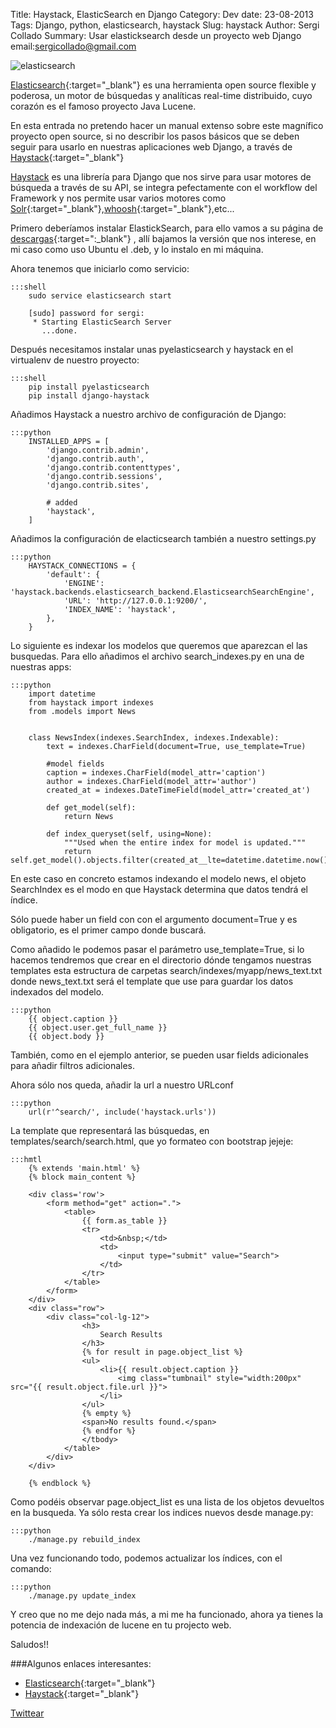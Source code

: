Title: Haystack, ElasticSearch en Django
Category: Dev
date:  23-08-2013
Tags: Django, python, elasticsearch, haystack
Slug: haystack
Author: Sergi Collado
Summary: Usar elasticksearch desde un proyecto web Django
email:sergicollado@gmail.com



![elasticsearch](|filename|/images/posts/elasticsearch.png)

[Elasticsearch](http://www.elasticsearch.org/){:target="_blank"} es una herramienta open source flexible y poderosa, un motor de búsquedas y analíticas real-time distribuido, cuyo corazón es el famoso proyecto Java Lucene.

En esta entrada no pretendo hacer un manual extenso sobre este magnífico proyecto open source, si no describir los pasos básicos que se deben seguir para usarlo en nuestras aplicaciones web Django, a través de [Haystack](http://haystacksearch.org/){:target="_blank"}

[Haystack](http://haystacksearch.org/) es una librería para Django que nos sirve para usar motores de búsqueda a través  de su API, se integra pefectamente con el workflow del Framework y nos permite usar varios motores como [Solr](http://lucene.apache.org/solr/){:target="_blank"},[whoosh](https://bitbucket.org/mchaput/whoosh/wiki/Home){:target="_blank"},etc...

Primero deberíamos instalar ElastickSearch, para ello vamos a su página de [descargas](http://www.elasticsearch.org/download/){:target=":_blank"} , allí bajamos la versión que nos interese, en mi caso como uso Ubuntu el .deb, y lo instalo en mi máquina.

Ahora tenemos que iniciarlo como servicio:

    :::shell
        sudo service elasticsearch start

        [sudo] password for sergi:
         * Starting ElasticSearch Server
           ...done.


Después necesitamos instalar unas pyelasticsearch y haystack en el virtualenv de nuestro proyecto:

    :::shell
        pip install pyelasticsearch
        pip install django-haystack

Añadimos Haystack a nuestro archivo de configuración de Django:

    :::python
        INSTALLED_APPS = [
            'django.contrib.admin',
            'django.contrib.auth',
            'django.contrib.contenttypes',
            'django.contrib.sessions',
            'django.contrib.sites',

            # added
            'haystack',
        ]

Añadimos la configuración de elacticsearch también a nuestro settings.py

    :::python
        HAYSTACK_CONNECTIONS = {
            'default': {
                'ENGINE': 'haystack.backends.elasticsearch_backend.ElasticsearchSearchEngine',
                'URL': 'http://127.0.0.1:9200/',
                'INDEX_NAME': 'haystack',
            },
        }


Lo siguiente es indexar los modelos que queremos que aparezcan el las busquedas.
Para ello añadimos el archivo search_indexes.py en una de nuestras apps:

    :::python
        import datetime
        from haystack import indexes
        from .models import News


        class NewsIndex(indexes.SearchIndex, indexes.Indexable):
            text = indexes.CharField(document=True, use_template=True)

            #model fields
            caption = indexes.CharField(model_attr='caption')
            author = indexes.CharField(model_attr='author')
            created_at = indexes.DateTimeField(model_attr='created_at')

            def get_model(self):
                return News

            def index_queryset(self, using=None):
                """Used when the entire index for model is updated."""
                return self.get_model().objects.filter(created_at__lte=datetime.datetime.now())

En este caso en concreto estamos indexando el modelo news, el objeto SearchIndex es el modo en que Haystack determina que datos tendrá el índice.

Sólo puede haber un field con con el argumento document=True y es obligatorio, es el primer campo donde buscará.

Como añadido le podemos pasar el parámetro use_template=True, si lo hacemos tendremos que crear en el directorio dónde tengamos nuestras templates esta estructura de carpetas search/indexes/myapp/news_text.txt donde news_text.txt será el template  que use para guardar los datos indexados del modelo.

    :::python
        {{ object.caption }}
        {{ object.user.get_full_name }}
        {{ object.body }}

También, como en el ejemplo anterior, se pueden usar fields adicionales para añadir filtros adicionales.

Ahora sólo nos queda, añadir la url a nuestro URLconf

    :::python
        url(r'^search/', include('haystack.urls'))

La template que representará las búsquedas, en templates/search/search.html, que yo formateo con bootstrap jejeje:

    :::hmtl
        {% extends 'main.html' %}
        {% block main_content %}

        <div class='row'>
            <form method="get" action=".">
                <table>
                    {{ form.as_table }}
                    <tr>
                        <td>&nbsp;</td>
                        <td>
                            <input type="submit" value="Search">
                        </td>
                    </tr>
                </table>
            </form>
        </div>
        <div class="row">
            <div class="col-lg-12">
                    <h3>
                        Search Results
                    </h3>
                    {% for result in page.object_list %}
                    <ul>
                        <li>{{ result.object.caption }}
                            <img class="tumbnail" style="width:200px" src="{{ result.object.file.url }}">
                        </li>
                    </ul>
                    {% empty %}
                    <span>No results found.</span>
                    {% endfor %}
                    </tbody>
                </table>
            </div>
        </div>

        {% endblock %}

Como podéis observar page.object_list es una lista de los objetos devueltos en la busqueda.
Ya sólo resta crear los indices nuevos desde manage.py:

    :::python
        ./manage.py rebuild_index

Una vez funcionando todo, podemos actualizar los índices, con el comando:

    :::python
        ./manage.py update_index


Y creo que no me dejo nada más, a mi me ha funcionado, ahora ya tienes la potencia de indexación de lucene en tu projecto web.

Saludos!!


###Algunos enlaces interesantes:
* [Elasticsearch](http://www.elasticsearch.org/download/){:target="_blank"}
* [Haystack](http://haystacksearch.org/){:target="_blank"}



<a href="https://twitter.com/share" class="twitter-share-button" data-url="http://sergicollado.com/haystack.html" data-via="circun4" data-lang="es">Twittear</a>
<script>!function(d,s,id){var js,fjs=d.getElementsByTagName(s)[0],p=/^http:/.test(d.location)?'http':'https';if(!d.getElementById(id)){js=d.createElement(s);js.id=id;js.src=p+'://platform.twitter.com/widgets.js';fjs.parentNode.insertBefore(js,fjs);}}(document, 'script', 'twitter-wjs');</script>



